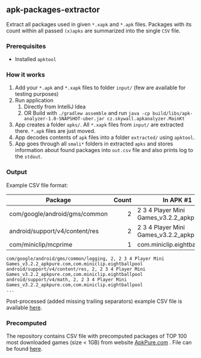 ## apk-packages-extractor

Extract all packages used in given `*.xapk` and `*.apk` files. Packages with its count within
all passed `(x)apks` are summarized into the single `CSV` file.

### Prerequisites

- Installed `apktool`

### How it works

1. Add your `*.apk` and `*.xapk` files to folder `input/` (few are available for testing purposes)
2. Run application
    1. Directly from IntelliJ Idea
    2. OR Build with `./gradlew assemble` and run `java -cp build/libs/apk-analyzer-1.0-SNAPSHOT-uber.jar cz.skywall.apkanalyzer.MainKt`
3. App creates a folder `apks/`. All `*.xapk` files from `input/` are extracted there. `*.apk` files are just moved.
4. App decodes contents of `apk` files into a folder `extracted/` using `apktool`.
5. App goes through all `smali*` folders in extracted `apks` and stores information about found packages
into `out.csv` file and also prints log to the `stdout`.

### Output

Example CSV file format:

| Package | Count | In APK #1 | In APK #2 | ... |
| ------- | ----: | --------------- | --------------- | ------ |
|com/google/android/gms/common| 2| 2 3 4 Player Mini Games_v3.2.2_apkpure.com|com.miniclip.eightballpool||
|android/support/v4/content/res| 2| 2 3 4 Player Mini Games_v3.2.2_apkpure.com|com.miniclip.eightballpool||
|com/miniclip/mcprime| 1| com.miniclip.eightballpool| ||

```csv
com/google/android/gms/common/logging, 2, 2 3 4 Player Mini Games_v3.2.2_apkpure.com,com.miniclip.eightballpool
android/support/v4/content/res, 2, 2 3 4 Player Mini Games_v3.2.2_apkpure.com,com.miniclip.eightballpool
android/support/v4/math, 2, 2 3 4 Player Mini Games_v3.2.2_apkpure.com,com.miniclip.eightballpool
...
```

Post-processed (added missing trailing separators) example CSV file is available [here](precomputed/example_data.csv). 

### Precomputed

The repository contains CSV file with precomputed packages of TOP 100 most downloaded games (size < 1GB) from website 
[ApkPure.com](https://www.apkpure.com) . File can be found [here](/precomputed/top_100_apkpure_games.csv).


